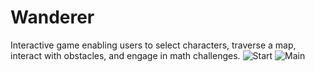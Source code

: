 # Wanderer
Interactive game enabling users to select characters, traverse a map, interact with obstacles, and engage in math challenges.
![Start](https://github.com/EdbertHandjaja1/Wanderer/assets/166469178/6b1be1f7-aeb4-4bce-9331-9bc61e3d0672)
![Main](https://github.com/EdbertHandjaja1/Wanderer/assets/166469178/00088665-273e-42c1-8b8a-86dc037531dd)
